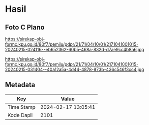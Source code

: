 # Hasil

## Foto C Plano

https://sirekap-obj-formc.kpu.go.id/80f7/pemilu/pdpr/21/71/04/10/01/2171041001015-20240215-024116--eb652362-60b5-468a-832d-d7ae9cc4b8a6.jpg

https://sirekap-obj-formc.kpu.go.id/80f7/pemilu/pdpr/21/71/04/10/01/2171041001015-20240215-031404--40a12a5a-4d44-4878-873b-436c546f3cc4.jpg


## Metadata

| Key        | Value               |
| ---------- | ------------------- |
| Time Stamp | 2024-02-17 13:05:41 |
| Kode Dapil | 2101                |



